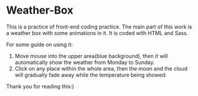 # Weather-Box
This is a practice of front-end coding practice.
The main part of this work is a weather box with some animations in it.
It is coded with HTML and Sass.

For some guide on using it:
1. Move mouse into the upper area(blue background), then it will automatically show the weather from Monday to Sunday.
2. Click on any place within the whole area, then the moon and the cloud will gradually fade away while the temperature being showed.

Thank you for reading this:)

